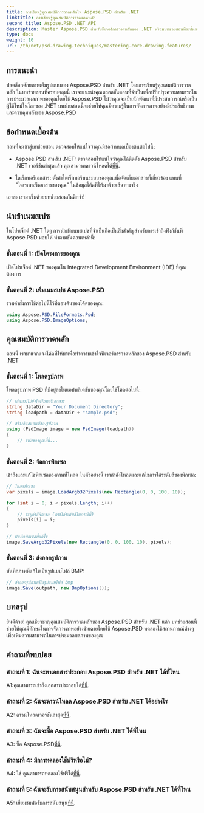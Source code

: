 ```yaml
---
title: การเรียนรู้คุณสมบัติการวาดหลักใน Aspose.PSD สำหรับ .NET
linktitle: การเรียนรู้คุณสมบัติการวาดแกนหลัก
second_title: Aspose.PSD .NET API
description: Master Aspose.PSD สำหรับฟีเจอร์การวาดหลักของ .NET พร้อมบทช่วยสอนทีละขั้นตอนของเรา เสริมทักษะการประมวลผลภาพได้อย่างง่ายดาย
type: docs
weight: 10
url: /th/net/psd-drawing-techniques/mastering-core-drawing-features/
---
```

## การแนะนำ

ปลดล็อกศักยภาพเต็มรูปแบบของ Aspose.PSD สำหรับ .NET โดยการเรียนรู้คุณสมบัติการวาดหลัก ในบทช่วยสอนที่ครอบคลุมนี้ เราจะแนะนำคุณตลอดขั้นตอนที่จำเป็นเพื่อปรับปรุงความสามารถในการประมวลผลภาพของคุณโดยใช้ Aspose.PSD ไม่ว่าคุณจะเป็นนักพัฒนาที่มีประสบการณ์หรือเป็นผู้ใช้ใหม่ในโลกของ .NET บทช่วยสอนนี้จะช่วยให้คุณมีความรู้ในการจัดการภาพอย่างมีประสิทธิภาพและควบคุมพลังของ Aspose.PSD

## ข้อกำหนดเบื้องต้น

ก่อนที่จะเข้าสู่บทช่วยสอน ตรวจสอบให้แน่ใจว่าคุณมีข้อกำหนดเบื้องต้นต่อไปนี้:

-  Aspose.PSD สำหรับ .NET: ตรวจสอบให้แน่ใจว่าคุณได้ติดตั้ง Aspose.PSD สำหรับ .NET เวอร์ชันล่าสุดแล้ว คุณสามารถดาวน์โหลดได้[ที่นี่](https://releases.aspose.com/psd/net/).

- ไดเร็กทอรีเอกสาร: ตั้งค่าไดเร็กทอรีบนระบบของคุณเพื่อจัดเก็บเอกสารที่เกี่ยวข้อง แทนที่ "ไดเรกทอรีเอกสารของคุณ" ในข้อมูลโค้ดที่ให้มาด้วยเส้นทางจริง

เอาล่ะ เรามาเริ่มด้วยบทช่วยสอนกันดีกว่า!

## นำเข้าเนมสเปซ

ในโปรเจ็กต์ .NET ใดๆ การนำเข้าเนมสเปซที่จำเป็นถือเป็นสิ่งสำคัญสำหรับการเข้าถึงฟังก์ชันที่ Aspose.PSD มอบให้ ทำตามขั้นตอนเหล่านี้:

### ขั้นตอนที่ 1: เปิดโครงการของคุณ

เปิดโปรเจ็กต์ .NET ของคุณใน Integrated Development Environment (IDE) ที่คุณต้องการ

### ขั้นตอนที่ 2: เพิ่มเนมสเปซ Aspose.PSD

รวมคำสั่งการใช้ต่อไปนี้ไว้ที่ตอนต้นของโค้ดของคุณ:

```csharp
using Aspose.PSD.FileFormats.Psd;
using Aspose.PSD.ImageOptions;
```

## คุณสมบัติการวาดหลัก

ตอนนี้ เรามาแจกแจงโค้ดที่ให้มาเพื่อทำความเข้าใจฟีเจอร์การวาดหลักของ Aspose.PSD สำหรับ .NET

### ขั้นตอนที่ 1: โหลดรูปภาพ

โหลดรูปภาพ PSD ที่มีอยู่ลงในแอปพลิเคชันของคุณโดยใช้โค้ดต่อไปนี้:

```csharp
// เส้นทางไปยังไดเร็กทอรีเอกสาร
string dataDir = "Your Document Directory";
string loadpath = dataDir + "sample.psd";

// สร้างอินสแตนซ์ของรูปภาพ
using (PsdImage image = new PsdImage(loadpath))
{
    // รหัสของคุณที่นี่...
}
```

### ขั้นตอนที่ 2: จัดการพิกเซล

เข้าถึงและแก้ไขพิกเซลของภาพที่โหลด ในตัวอย่างนี้ เรากำลังโหลดและแก้ไขการไล่ระดับสีของพิกเซล:

```csharp
// โหลดพิกเซล
var pixels = image.LoadArgb32Pixels(new Rectangle(0, 0, 100, 10));

for (int i = 0; i < pixels.Length; i++)
{
    // ระบุค่าสีพิกเซล (การไล่ระดับสีในกรณีนี้)
    pixels[i] = i;
}

// บันทึกพิกเซลที่แก้ไข
image.SaveArgb32Pixels(new Rectangle(0, 0, 100, 10), pixels);
```

### ขั้นตอนที่ 3: ส่งออกรูปภาพ

บันทึกภาพที่แก้ไขเป็นรูปแบบไฟล์ BMP:

```csharp
// ส่งออกรูปภาพเป็นรูปแบบไฟล์ bmp
image.Save(outpath, new BmpOptions());
```

## บทสรุป

ยินดีด้วย! คุณเชี่ยวชาญคุณสมบัติการวาดหลักของ Aspose.PSD สำหรับ .NET แล้ว บทช่วยสอนนี้ช่วยให้คุณมีทักษะในการจัดการภาพอย่างง่ายดายโดยใช้ Aspose.PSD ทดลองใช้สถานการณ์ต่างๆ เพื่อเพิ่มความสามารถในการประมวลผลภาพของคุณ

## คำถามที่พบบ่อย

### คำถามที่ 1: ฉันจะหาเอกสารประกอบ Aspose.PSD สำหรับ .NET ได้ที่ไหน

 A1:คุณสามารถเข้าถึงเอกสารประกอบได้[ที่นี่](https://reference.aspose.com/psd/net/).

### คำถามที่ 2: ฉันจะดาวน์โหลด Aspose.PSD สำหรับ .NET ได้อย่างไร

 A2: ดาวน์โหลดเวอร์ชันล่าสุด[ที่นี่](https://releases.aspose.com/psd/net/).

### คำถามที่ 3: ฉันจะซื้อ Aspose.PSD สำหรับ .NET ได้ที่ไหน

 A3: ซื้อ Aspose.PSD[ที่นี่](https://purchase.aspose.com/buy).

### คำถามที่ 4: มีการทดลองใช้ฟรีหรือไม่?

 A4: ใช่ คุณสามารถทดลองใช้ฟรีได้[ที่นี่](https://releases.aspose.com/).

### คำถามที่ 5: ฉันจะรับการสนับสนุนสำหรับ Aspose.PSD สำหรับ .NET ได้ที่ไหน

 A5: เยี่ยมชมฟอรั่มการสนับสนุน[ที่นี่](https://forum.aspose.com/c/psd/34).